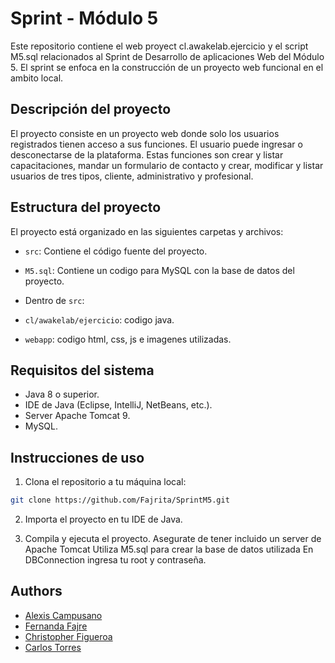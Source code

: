 # Sprint - Módulo 5
Este repositorio contiene el web proyect cl.awakelab.ejercicio y el script M5.sql relacionados al Sprint de Desarrollo de aplicaciones Web del Módulo 5. El sprint se enfoca en la construcción de un proyecto web funcional en el ambito local.

## Descripción del proyecto

El proyecto consiste en un proyecto web donde solo los usuarios registrados tienen acceso a sus funciones.
El usuario puede ingresar o desconectarse de la plataforma. 
Estas funciones son crear y listar capacitaciones, mandar un formulario de contacto y crear, modificar y listar usuarios de tres tipos, cliente, administrativo y profesional.


## Estructura del proyecto

El proyecto está organizado en las siguientes carpetas y archivos:

- `src`: Contiene el código fuente del proyecto.
- `M5.sql`: Contiene un codigo para MySQL con la base de datos del proyecto.

- Dentro de `src`:
- `cl/awakelab/ejercicio`: codigo java.
- `webapp`: codigo html, css, js e imagenes utilizadas.

## Requisitos del sistema

- Java 8 o superior.
- IDE de Java (Eclipse, IntelliJ, NetBeans, etc.).
- Server Apache Tomcat 9.
- MySQL.

## Instrucciones de uso

1. Clona el repositorio a tu máquina local:

```bash
git clone https://github.com/Fajrita/SprintM5.git
```

2. Importa el proyecto en tu IDE de Java.

3. Compila y ejecuta el proyecto.
   Asegurate de tener incluido un server de Apache Tomcat
   Utiliza M5.sql para crear la base de datos utilizada
   En DBConnection ingresa tu root y contraseña.
  

## Authors

- [Alexis Campusano](https://github.com/aleecmp)
- [Fernanda Fajre](https://github.com/fajrita)
- [Christopher Figueroa](https://github.com/cfigueroabc)
- [Carlos Torres](https://github.com/carlinus)